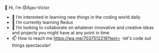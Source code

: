 👋 Hi, I’m @Ajao-Victor
- 👀 I’m interested in learning new things in the coding world daily
- 🌱 I’m currently learning Redux
- 💞️ I’m looking to collaborate on whatever innovative and creative ideas and projects you might have at any point in time
- 📫 How to reach me https://wa.me/7037512219?text=
-let's code out things spectacular!

<!---
Ajao-Victor/Ajao-Victor is a ✨ special ✨ repository because its `README.md` (this file) appears on your GitHub profile.
You can click the Preview link to take a look at your changes.
--->
